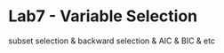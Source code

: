 # Lab7 - Variable Selection
subset selection &amp; backward selection &amp; AIC &amp; BIC &amp; etc
